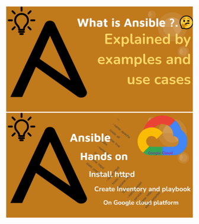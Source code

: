[![IMAGE ALT TEXT HERE](https://github.com/shambanna-u/Ansible/blob/main/images/ansible.PNG)](https://youtu.be/QVA_XHgI-58)
[![IMAGE ALT TEXT HERE](https://github.com/shambanna-u/Ansible/blob/main/images/ansible-2.PNG)](https://youtu.be/RzxI8wvKU64)

